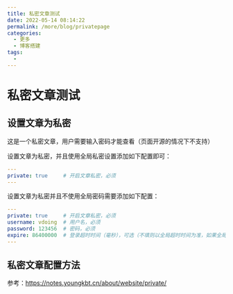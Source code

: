 ```yaml
---
title: 私密文章测试
date: 2022-05-14 08:14:22
permalink: /more/blog/privatepage
categories:
  - 更多
  - 博客搭建
tags:
  - 
---
```


# 私密文章测试

## 设置文章为私密

这是一个私密文章，用户需要输入密码才能查看（页面开源的情况下不支持）

设置文章为私密，并且使用全局私密设置添加如下配置即可：

```yml
---
private: true     # 开启文章私密，必须
---
```

设置文章为私密并且不使用全局密码需要添加如下配置：

```yml
---
private: true     # 开启文章私密，必须
username: vdoing  # 用户名，必须
password: 123456  # 密码，必须
expire: 86400000  # 登录超时时间（毫秒），可选（不填则以全局超时时间为准，如果全局也没有设置，则默认是一天）
---
```

## 私密文章配置方法

参考：https://notes.youngkbt.cn/about/website/private/

